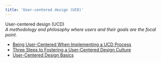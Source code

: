 ```yaml
---
title: 'User-centered design (UCD)'
---
```


User-centered design (UCD)  
_A methodology and philosophy where users and their goals are the focal point._

*   [Being User-Centered When Implementing a UCD Process](http://www.wqusability.com/articles/ucd-on-ucd.html)  
*   [Three Steps to Fostering a User-Centered Design Culture](http://net.tutsplus.com/articles/general/three-steps-to-fostering-a-user-centered-design-culture/)  
*   [User-Centered Design Basics](https://www.usability.gov/what-and-why/user-centered-design.html)  

